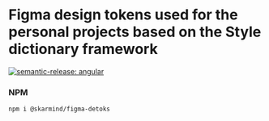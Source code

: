 # Figma design tokens used for the personal projects based on the Style dictionary framework
[![semantic-release: angular](https://img.shields.io/badge/semantic--release-angular-e10079?logo=semantic-release)](https://github.com/semantic-release/semantic-release)
### NPM


```
npm i @skarmind/figma-detoks
```